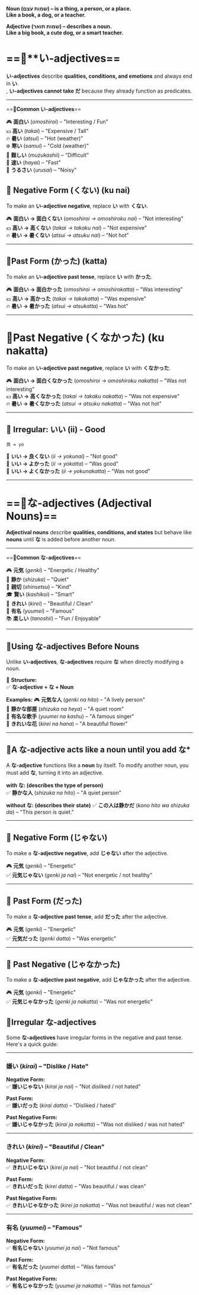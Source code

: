 

**Noun (שמות עצם) – is a thing, a person, or a place.**  
**Like a book, a dog, or a teacher.**  
  
**Adjective (שמות תואר) – describes a noun.**  
**Like a big book, a cute dog, or a smart teacher.**

# ==🔹**い-adjectives==

**い-adjectives** describe **qualities, conditions, and emotions** and always end in **い**.  
, **い-adjectives cannot take だ** because they already function as predicates.

---

 ==🔹**Common い-adjectives**==

🎮 **面白い** (_omoshiroi_) – "Interesting / Fun"  
💴 **高い** (_takai_) – "Expensive / Tall"  
🔥 **暑い** (_atsui_) – "Hot (weather)"  
❄️ **寒い** (_samui_) – "Cold (weather)"  
📖 **難しい** (_muzukashii_) – "Difficult"  
🚗 **速い** (_hayai_) – "Fast"  
🎤 **うるさい** (_urusai_) – "Noisy"

## **🔹 Negative Form (くない) (ku nai)**

To make an **い-adjective negative**, replace **い** with **くない**.

🎮 **面白い → 面白くない** (_omoshiroi → omoshiroku nai_) – "Not interesting"  
💴 **高い → 高くない** (_takai → takaku nai_) – "Not expensive"  
🔥 **暑い → 暑くない** (_atsui → atsuku nai_) – "Not hot"

---

## 🔹**Past Form (かった) (katta)**

To make an **い-adjective past tense**, replace **い** with **かった**.

🎮 **面白い → 面白かった** (_omoshiroi → omoshirokatta_) – "Was interesting"  
💴 **高い → 高かった** (_takai → takakatta_) – "Was expensive"  
🔥 **暑い → 暑かった** (_atsui → atsukatta_) – "Was hot"

---


 # 🔹**Past Negative (くなかった) (ku nakatta)**

To make an **い-adjective past negative**, replace **い** with **くなかった**.

🎮 **面白い → 面白くなかった** (_omoshiroi → omoshiroku nakatta_) – "Was not interesting"  
💴 **高い → 高くなかった** (_takai → takaku nakatta_) – "Was not expensive"  
🔥 **暑い → 暑くなかった** (_atsui → atsuku nakatta_) – "Was not hot"

-------
## 🔹 **Irregular: いい (ii)** - Good

	良 = yo
	
🌟 **いい → 良くない** (_ii → yokunai_) – "Not good"  
🌟 **いい → よかった** (_ii → yokatta_) – "Was good"  
🌟 **いい → よくなかった** (_ii → yokunakatta_) – "Was not good"

---




# ==🔹**な-adjectives (Adjectival Nouns)**==

**Adjectival nouns** describe **qualities, conditions, and states** but behave like **nouns** until **な** is added before another noun.

---

==🔹**Common な-adjectives**==

🎮 **元気** (_genki_) – "Energetic / Healthy"  
💼 **静か** (_shizuka_) – "Quiet"  
💖 **親切** (_shinsetsu_) – "Kind"  
🎓 **賢い** (_kashikoi_) – "Smart"  
🌸 **きれい** (_kirei_) – "Beautiful / Clean"  
🌟 **有名** (_yuumei_) – "Famous"  
📚 **楽しい** (_tanoshii_) – "Fun / Enjoyable"

---

## 🔹**Using な-adjectives Before Nouns**

Unlike **い-adjectives**, **な-adjectives** require **な** when directly modifying a noun.

📝 **Structure:**  
✅ **な-adjective + な + Noun**

**Examples:**
🎮 **元気な人** (_genki na hito_) – "A lively person"  
💼 **静かな部屋** (_shizuka na heya_) – "A quiet room"  
🌟 **有名な歌手** (_yuumei na kashu_) – "A famous singer"  
🌸 **きれいな花** (_kirei na hana_) – "A beautiful flower"

---

## **🔹A な-adjective acts like a noun until you add な***

A **な-adjective** functions like a **noun** by itself. To modify another noun, you must add **な**, turning it into an adjective.

**with な: (describes the type of person)**  
✅ **静かな人** (_shizuka na hito_) – "A quiet person" 

**without な: (describes their state)**
✅ **この人は静かだ** (_kono hito wa shizuka da_) – "This person is quiet." 

---

## **🔹 Negative Form (じゃない)**

To make a **な-adjective negative**, add **じゃない** after the adjective.

🎮 **元気** (_genki_) – "Energetic"  
✅ **元気じゃない** (_genki ja nai_) – "Not energetic / not healthy"

---

## **🔹 Past Form (だった)**

To make a **な-adjective past tense**, add **だった** after the adjective.

🎮 **元気** (_genki_) – "Energetic"  
✅ **元気だった** (_genki datta_) – "Was energetic"

---

## **🔹 Past Negative (じゃなかった)**

To make a **な-adjective past negative**, add **じゃなかった** after the adjective.

🎮 **元気** (_genki_) – "Energetic"  
✅ **元気じゃなかった** (_genki ja nakatta_) – "Was not energetic"
## 🔹**Irregular な-adjectives**

Some **な-adjectives** have irregular forms in the negative and past tense. Here's a quick guide:

---

### **嫌い** (_kirai_) – "Dislike / Hate"

**Negative Form:**  
✅ **嫌いじゃない** (_kirai ja nai_) – "Not disliked / not hated"

**Past Form:**  
✅ **嫌いだった** (_kirai datta_) – "Disliked / hated"

**Past Negative Form:**  
✅ **嫌いじゃなかった** (_kirai ja nakatta_) – "Was not disliked / was not hated"

---

### **きれい** (_kirei_) – "Beautiful / Clean"

**Negative Form:**  
✅ **きれいじゃない** (_kirei ja nai_) – "Not beautiful / not clean"

**Past Form:**  
✅ **きれいだった** (_kirei datta_) – "Was beautiful / was clean"

**Past Negative Form:**  
✅ **きれいじゃなかった** (_kirei ja nakatta_) – "Was not beautiful / was not clean"

---

### **有名** (_yuumei_) – "Famous"

**Negative Form:**  
✅ **有名じゃない** (_yuumei ja nai_) – "Not famous"

**Past Form:**  
✅ **有名だった** (_yuumei datta_) – "Was famous"

**Past Negative Form:**  
✅ **有名じゃなかった** (_yuumei ja nakatta_) – "Was not famous"